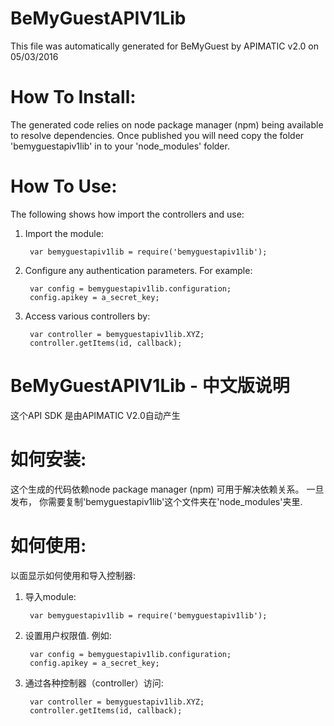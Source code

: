BeMyGuestAPIV1Lib
=================
This file was automatically generated for BeMyGuest by APIMATIC v2.0 on 05/03/2016


How To Install: 
=============
The generated code relies on node package manager (npm) being available to resolve dependencies.
Once published you will need copy the folder 'bemyguestapiv1lib' in to your 'node_modules' folder.

  
How To Use:
===========
The following shows how import the controllers and use:

1) Import the module:

        var bemyguestapiv1lib = require('bemyguestapiv1lib');
2) Configure any authentication parameters. For example:

        var config = bemyguestapiv1lib.configuration;
        config.apikey = a_secret_key;

3) Access various controllers by:

        var controller = bemyguestapiv1lib.XYZ;
        controller.getItems(id, callback);
    

BeMyGuestAPIV1Lib - 中文版说明
==============================
这个API SDK 是由APIMATIC V2.0自动产生


如何安装: 
========
这个生成的代码依赖node package manager (npm) 可用于解决依赖关系。
一旦发布， 你需要复制'bemyguestapiv1lib'这个文件夹在'node_modules'夹里.
  
如何使用:
========
以面显示如何使用和导入控制器:

1) 导入module:

        var bemyguestapiv1lib = require('bemyguestapiv1lib');
2) 设置用户权限值. 例如:

        var config = bemyguestapiv1lib.configuration;
        config.apikey = a_secret_key;

3) 通过各种控制器（controller）访问:

        var controller = bemyguestapiv1lib.XYZ;
        controller.getItems(id, callback);
    
